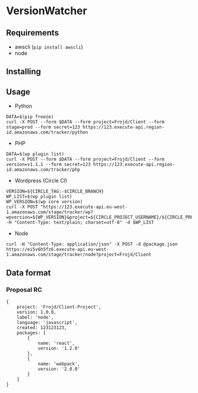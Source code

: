 # VersionWatcher

## Requirements

- awscli (`pip install awscli`)
- node


## Installing

## Usage

- Python

```
DATA=$(pip freeze)
curl -X POST --form $DATA --form project=Frojd/Client --form stage=prod --form secret=123 https://123.execute-api.region-id.amazonaws.com/tracker/python
```

- PHP

```
DATA=$(wp plugin list)
curl -X POST --form $DATA --form project=Frojd/Client --form version=v1.1.1 --form secret=123 https://123.execute-api.region-id.amazonaws.com/tracker/php
```

- Wordpress (Circle CI)

```
VERSION=${CIRCLE_TAG:-$CIRCLE_BRANCH}
WP_LIST=$(wp plugin list)
WP_VERSION=$(wp core version)
curl -X POST "https://123.execute-api.eu-west-1.amazonaws.com/stage/tracker/wp?wpversion=${WP_VERSION}&project=${CIRCLE_PROJECT_USERNAME}/${CIRCLE_PROJECT_REPONAME}&release=${VERSION}" -H "Content-Type: text/plain; charset=utf-8" -d $WP_LIST
```

- Node

```
curl -H "Content-Type: application/json" -X POST -d @package.json https://ei5v6h5fz6.execute-api.eu-west-1.amazonaws.com/stage/tracker/node?project=Frojd/Client
```

## Data format

### Proposal RC

```
{
    project: 'Frojd/Client-Project',
    version: 1.0.0,
    label: 'node',
    language: 'javascript',
    created: 123123123,
    packages: [
        {
            name: 'react',
            version: '1.2.0'
        },
        {
            name: 'webpack',
            version: '2.0.0'
        }
    ]
}
```
